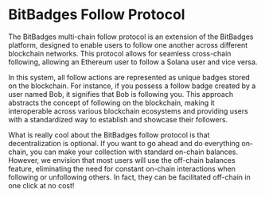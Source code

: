 # BitBadges Follow Protocol

The BitBadges multi-chain follow protocol is an extension of the BitBadges platform, designed to enable users to follow one another across different blockchain networks. This protocol allows for seamless cross-chain following, allowing an Ethereum user to follow a Solana user and vice versa.

In this system, all follow actions are represented as unique badges stored on the blockchain. For instance, if you possess a follow badge created by a user named Bob, it signifies that Bob is following you. This approach abstracts the concept of following on the blockchain, making it interoperable across various blockchain ecosystems and providing users with a standardized way to establish and showcase their followers.

What is really cool about the BitBadges follow protocol is that decentralization is optional. If you want to go ahead and do everything on-chain, you can make your collection with standard on-chain balances. However, we envision  that most users will use the off-chain balances feature, eliminating the need for constant on-chain interactions when following or unfollowing others. In fact, they can be facilitated off-chain in one click at no cost!

<!-- Browse a profile on [https://bitbadges.io](https://bitbadges.io) to see the follow protocol in action! -->
